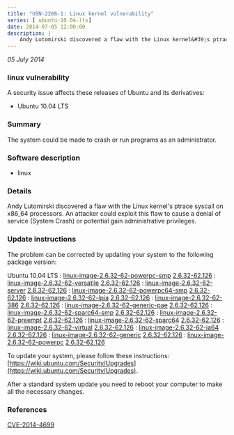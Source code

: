 ```yaml
---
title: "USN-2266-1: Linux kernel vulnerability"
series: [ ubuntu-10.04-lts]
date: 2014-07-05 12:00:00
description: |
    Andy Lutomirski discovered a flaw with the Linux kernel&#39;s ptrace syscall on x86_64 processors. An attacker could exploit this flaw to cause a denial of service (System Crash) or potential gain administrative privileges. 
--- 
```

 
 

*05 July 2014*

### linux vulnerability

A security issue affects these releases of Ubuntu and its derivatives:

* Ubuntu 10.04 LTS

### Summary

The system could be made to crash or run programs as an administrator. 

### Software description

* linux 

### Details

Andy Lutomirski discovered a flaw with the Linux kernel&#39;s ptrace syscall on x86_64 processors. An attacker could exploit this flaw to cause a denial of service (System Crash) or potential gain administrative privileges. 

### Update instructions

The problem can be corrected by updating your system to the following package version:

Ubuntu 10.04 LTS
 : [linux-image-2.6.32-62-powerpc-smp](https://launchpad.net/ubuntu/+source/linux) <span> [2.6.32-62.126](https://launchpad.net/ubuntu/+source/linux/2.6.32-62.126) </span> 
 : [linux-image-2.6.32-62-versatile](https://launchpad.net/ubuntu/+source/linux) <span> [2.6.32-62.126](https://launchpad.net/ubuntu/+source/linux/2.6.32-62.126) </span> 
 : [linux-image-2.6.32-62-server](https://launchpad.net/ubuntu/+source/linux) <span> [2.6.32-62.126](https://launchpad.net/ubuntu/+source/linux/2.6.32-62.126) </span> 
 : [linux-image-2.6.32-62-powerpc64-smp](https://launchpad.net/ubuntu/+source/linux) <span> [2.6.32-62.126](https://launchpad.net/ubuntu/+source/linux/2.6.32-62.126) </span> 
 : [linux-image-2.6.32-62-lpia](https://launchpad.net/ubuntu/+source/linux) <span> [2.6.32-62.126](https://launchpad.net/ubuntu/+source/linux/2.6.32-62.126) </span> 
 : [linux-image-2.6.32-62-386](https://launchpad.net/ubuntu/+source/linux) <span> [2.6.32-62.126](https://launchpad.net/ubuntu/+source/linux/2.6.32-62.126) </span> 
 : [linux-image-2.6.32-62-generic-pae](https://launchpad.net/ubuntu/+source/linux) <span> [2.6.32-62.126](https://launchpad.net/ubuntu/+source/linux/2.6.32-62.126) </span> 
 : [linux-image-2.6.32-62-sparc64-smp](https://launchpad.net/ubuntu/+source/linux) <span> [2.6.32-62.126](https://launchpad.net/ubuntu/+source/linux/2.6.32-62.126) </span> 
 : [linux-image-2.6.32-62-preempt](https://launchpad.net/ubuntu/+source/linux) <span> [2.6.32-62.126](https://launchpad.net/ubuntu/+source/linux/2.6.32-62.126) </span> 
 : [linux-image-2.6.32-62-sparc64](https://launchpad.net/ubuntu/+source/linux) <span> [2.6.32-62.126](https://launchpad.net/ubuntu/+source/linux/2.6.32-62.126) </span> 
 : [linux-image-2.6.32-62-virtual](https://launchpad.net/ubuntu/+source/linux) <span> [2.6.32-62.126](https://launchpad.net/ubuntu/+source/linux/2.6.32-62.126) </span> 
 : [linux-image-2.6.32-62-ia64](https://launchpad.net/ubuntu/+source/linux) <span> [2.6.32-62.126](https://launchpad.net/ubuntu/+source/linux/2.6.32-62.126) </span> 
 : [linux-image-2.6.32-62-generic](https://launchpad.net/ubuntu/+source/linux) <span> [2.6.32-62.126](https://launchpad.net/ubuntu/+source/linux/2.6.32-62.126) </span> 
 : [linux-image-2.6.32-62-powerpc](https://launchpad.net/ubuntu/+source/linux) <span> [2.6.32-62.126](https://launchpad.net/ubuntu/+source/linux/2.6.32-62.126) </span> 

To update your system, please follow these instructions: [https://wiki.ubuntu.com/Security/Upgrades](https://wiki.ubuntu.com/Security/Upgrades).

After a standard system update you need to reboot your computer to make all the necessary changes. 

### References

 
 [CVE-2014-4699](http://people.ubuntu.com/~ubuntu-security/cve/CVE-2014-4699)
 

